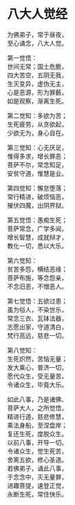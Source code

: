 # 八大人觉经

为佛弟子，常于昼夜，  
至心诵念，八大人觉。  

第一觉悟：  
世间无常；国土危脆，  
四大苦空，五阴无我，  
生灭变异，虚伪无主，  
心是恶源，形为罪薮，  
如是观察，渐离生死。  

第二觉知：多欲为苦；  
生死疲劳，从贪欲起，  
少欲无为，身心自在。  

第三觉知：心无厌足，  
惟得多求，增长罪恶；  
菩萨不尔，常念知足，  
安贫守道，惟慧是业。  

第四觉知：懈怠堕落；  
常行精进，破烦恼恶，  
摧伏四魔，出阴界狱。  

第五觉悟：愚痴生死；  
菩萨常念，广学多闻，  
增长智慧，成就辩才，  
教化一切，悉以大乐。  

第六觉知：  
贫苦多怨，横结恶缘；  
菩萨布施，等念怨亲，  
不念旧恶，不憎恶人。  

第七觉悟：五欲过患；  
虽为俗人，不染世乐，  
常念三衣、瓦钵法器，  
志愿出家，守道清白，  
梵行高远，慈悲一切。  

第八觉知：  
生死炽然，苦恼无量；  
发大乘心，普济一切，  
愿代众生，受无量苦。  
令诸众生，毕竟大乐。  

如此八事，乃是诸佛、  
菩萨大人，之所觉悟，  
精进行道，慈悲修慧，  
乘法身船，至涅盘岸；  
复还生死，度脱众生。  
以前八事，开导一切。  
令诸众生，觉生死苦，  
舍离五欲，修心圣道。  
若佛弟子，诵此八事，  
于念念中，灭无量罪，  
进趣菩提，速登正觉，  
永断生死，常住快乐。  
